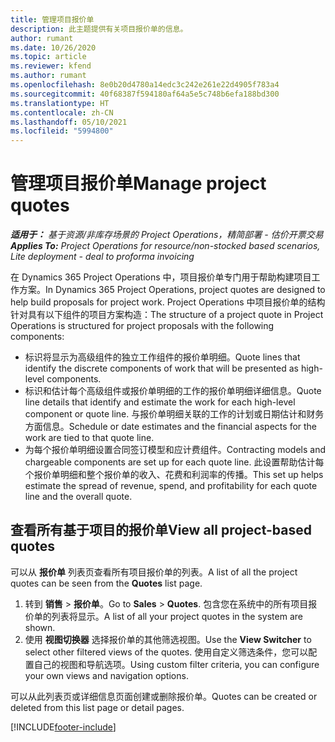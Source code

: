 ```yaml
---
title: 管理项目报价单
description: 此主题提供有关项目报价单的信息。
author: rumant
ms.date: 10/26/2020
ms.topic: article
ms.reviewer: kfend
ms.author: rumant
ms.openlocfilehash: 8e0b20d4780a14edc3c242e261e22d4905f783a4
ms.sourcegitcommit: 40f68387f594180af64a5e5c748b6efa188bd300
ms.translationtype: HT
ms.contentlocale: zh-CN
ms.lasthandoff: 05/10/2021
ms.locfileid: "5994800"
---
```

# <a name="manage-project-quotes"></a><span data-ttu-id="3692d-103">管理项目报价单</span><span class="sxs-lookup"><span data-stu-id="3692d-103">Manage project quotes</span></span>

<span data-ttu-id="3692d-104">_**适用于：** 基于资源/非库存场景的 Project Operations，精简部署 - 估价开票交易_</span><span class="sxs-lookup"><span data-stu-id="3692d-104">_**Applies To:** Project Operations for resource/non-stocked based scenarios, Lite deployment - deal to proforma invoicing_</span></span>

<span data-ttu-id="3692d-105">在 Dynamics 365 Project Operations 中，项目报价单专门用于帮助构建项目工作方案。</span><span class="sxs-lookup"><span data-stu-id="3692d-105">In Dynamics 365 Project Operations, project quotes are designed to help build proposals for project work.</span></span> <span data-ttu-id="3692d-106">Project Operations 中项目报价单的结构针对具有以下组件的项目方案构造：</span><span class="sxs-lookup"><span data-stu-id="3692d-106">The structure of a project quote in Project Operations is structured for project proposals with the following components:</span></span>

  - <span data-ttu-id="3692d-107">标识将显示为高级组件的独立工作组件的报价单明细。</span><span class="sxs-lookup"><span data-stu-id="3692d-107">Quote lines that identify the discrete components of work that will be presented as high-level components.</span></span>
  - <span data-ttu-id="3692d-108">标识和估计每个高级组件或报价单明细的工作的报价单明细详细信息。</span><span class="sxs-lookup"><span data-stu-id="3692d-108">Quote line details that identify and estimate the work for each high-level component or quote line.</span></span> <span data-ttu-id="3692d-109">与报价单明细关联的工作的计划或日期估计和财务方面信息。</span><span class="sxs-lookup"><span data-stu-id="3692d-109">Schedule or date estimates and the financial aspects for the work are tied to that quote line.</span></span>
  - <span data-ttu-id="3692d-110">为每个报价单明细设置合同签订模型和应计费组件。</span><span class="sxs-lookup"><span data-stu-id="3692d-110">Contracting models and chargeable components are set up for each quote line.</span></span> <span data-ttu-id="3692d-111">此设置帮助估计每个报价单明细和整个报价单的收入、花费和利润率的传播。</span><span class="sxs-lookup"><span data-stu-id="3692d-111">This set up helps estimate the spread of revenue, spend, and profitability for each quote line and the overall quote.</span></span>

## <a name="view-all-project-based-quotes"></a><span data-ttu-id="3692d-112">查看所有基于项目的报价单</span><span class="sxs-lookup"><span data-stu-id="3692d-112">View all project-based quotes</span></span>

<span data-ttu-id="3692d-113">可以从 **报价单** 列表页查看所有项目报价单的列表。</span><span class="sxs-lookup"><span data-stu-id="3692d-113">A list of all the project quotes can be seen from the **Quotes** list page.</span></span> 

1. <span data-ttu-id="3692d-114">转到 **销售** > **报价单**。</span><span class="sxs-lookup"><span data-stu-id="3692d-114">Go to **Sales** > **Quotes**.</span></span> <span data-ttu-id="3692d-115">包含您在系统中的所有项目报价单的列表将显示。</span><span class="sxs-lookup"><span data-stu-id="3692d-115">A list of all your project quotes in the system are shown.</span></span> 
2. <span data-ttu-id="3692d-116">使用 **视图切换器** 选择报价单的其他筛选视图。</span><span class="sxs-lookup"><span data-stu-id="3692d-116">Use the **View Switcher** to select other filtered views of the quotes.</span></span> <span data-ttu-id="3692d-117">使用自定义筛选条件，您可以配置自己的视图和导航选项。</span><span class="sxs-lookup"><span data-stu-id="3692d-117">Using custom filter criteria, you can configure your own views and navigation options.</span></span>

<span data-ttu-id="3692d-118">可以从此列表页或详细信息页面创建或删除报价单。</span><span class="sxs-lookup"><span data-stu-id="3692d-118">Quotes can be created or deleted from this list page or detail pages.</span></span>


[!INCLUDE[footer-include](../../includes/footer-banner.md)]